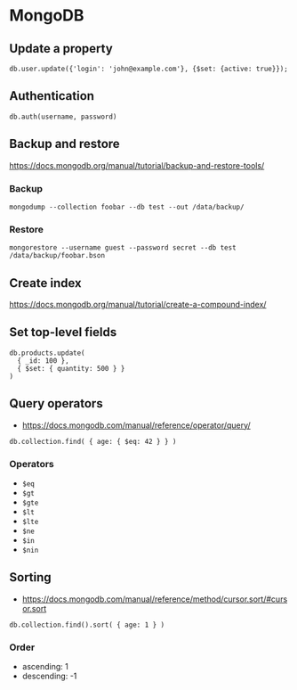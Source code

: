 # MongoDB

## Update a property

```
db.user.update({'login': 'john@example.com'}, {$set: {active: true}});
```

## Authentication

```
db.auth(username, password)
```

## Backup and restore

https://docs.mongodb.org/manual/tutorial/backup-and-restore-tools/

### Backup

```
mongodump --collection foobar --db test --out /data/backup/
```

### Restore

```
mongorestore --username guest --password secret --db test /data/backup/foobar.bson
```

## Create index

https://docs.mongodb.org/manual/tutorial/create-a-compound-index/

## Set top-level fields

```
db.products.update(
  { _id: 100 },
  { $set: { quantity: 500 } }
)
```

## Query operators

- https://docs.mongodb.com/manual/reference/operator/query/

```
db.collection.find( { age: { $eq: 42 } } )
```

### Operators

- `$eq`
- `$gt`
- `$gte`
- `$lt`
- `$lte`
- `$ne`
- `$in`
- `$nin`

## Sorting

- https://docs.mongodb.com/manual/reference/method/cursor.sort/#cursor.sort

```
db.collection.find().sort( { age: 1 } )
```

### Order

- ascending: 1
- descending: -1
